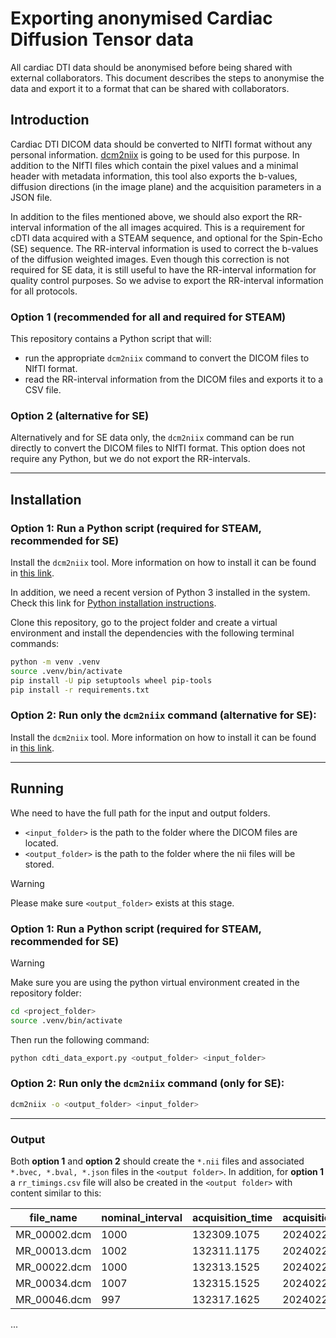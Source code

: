 # Exporting anonymised Cardiac Diffusion Tensor data

All cardiac DTI data should be anonymised before being shared with external collaborators. 
This document describes the steps to anonymise the data and export it to a format that can be shared with collaborators.

## Introduction

Cardiac DTI DICOM data should be converted to NIfTI format without any personal information. 
[dcm2niix](https://github.com/rordenlab/dcm2niix) is going to be used for this purpose. In addition to the NIfTI files which contain 
the pixel values and a minimal header with metadata information, this tool also exports the b-values, 
diffusion directions (in the image plane) and the acquisition parameters in a JSON file.

In addition to the files mentioned above, we should also export the RR-interval 
information of the all images acquired. This is a requirement for cDTI data acquired with a STEAM sequence, and 
optional for the Spin-Echo (SE) sequence. The RR-interval information is used to correct the b-values of 
the diffusion weighted images. Even though this correction is not required for SE data, it is still useful
to have the RR-interval information for quality control purposes. So we advise to export the RR-interval information 
for all protocols.

### Option 1 (recommended for all and required for STEAM)

This repository contains a Python script that will:
- run the appropriate `dcm2niix` command to convert the DICOM files to NIfTI format.
- read the RR-interval information from the DICOM files and exports it to a CSV file.


### Option 2 (alternative for SE)

Alternatively and for SE data only, the `dcm2niix` command can be run directly to convert the 
DICOM files to NIfTI format. This option does not require any Python, but we do not export the RR-intervals.

---

## Installation

### Option 1: Run a Python script (required for STEAM, recommended for SE)

Install the `dcm2niix` tool. More information on how to install it can be 
found in [this link](https://github.com/rordenlab/dcm2niix?tab=readme-ov-file#install).

In addition, we need a recent version of Python 3 installed in the system. Check this link for 
[Python installation instructions](https://realpython.com/installing-python/).

Clone this repository, go to the project folder and create a virtual environment and install the dependencies with
the following terminal commands:
```bash
python -m venv .venv
source .venv/bin/activate
pip install -U pip setuptools wheel pip-tools
pip install -r requirements.txt
```

### Option 2: Run only the `dcm2niix` command (alternative for SE): 

Install the `dcm2niix` tool. More information on how to install it can be 
found in [this link](https://github.com/rordenlab/dcm2niix?tab=readme-ov-file#install).

---

## Running

Whe need to have the full path for the input and output folders.
- `<input_folder>` is the path to the folder where the DICOM files are located.
- `<output_folder>` is the path to the folder where the nii files will be stored.


>[!WARNING]
> Please make sure `<output_folder>` exists at this stage.

### Option 1: Run a Python script (required for STEAM, recommended for SE)

>[!WARNING]
> Make sure you are using the python virtual environment created in the repository folder:
```bash
cd <project_folder>
source .venv/bin/activate
```

Then run the following command:

```bash
python cdti_data_export.py <output_folder> <input_folder>
```

### Option 2: Run only the `dcm2niix` command (only for SE): 

```bash
dcm2niix -o <output_folder> <input_folder>
```

---
### Output

Both **option 1** and **option 2** should create the `*.nii` files and associated `*.bvec, *.bval, *.json` 
files in the `<output folder>`. 
In addition, for **option 1** a `rr_timings.csv` file will also be created in the `<output folder>` 
with content similar to this:

|file_name   |nominal_interval|acquisition_time|acquisition_date|nii_file_suffix                |
|------------|----------------|----------------|----------------|-------------------------------|
|MR_00002.dcm|1000            |132309.1075     |20240223        |STEAM_standard_20240223131230_7|
|MR_00013.dcm|1002            |132311.1175     |20240223        |STEAM_standard_20240223131230_7|
|MR_00022.dcm|1000            |132313.1525     |20240223        |STEAM_standard_20240223131230_7|
|MR_00034.dcm|1007            |132315.1525     |20240223        |STEAM_standard_20240223131230_7|
|MR_00046.dcm|997             |132317.1625     |20240223        |STEAM_standard_20240223131230_7|
...
